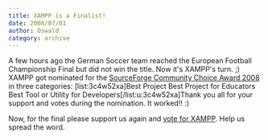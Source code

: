 ```yaml
---
title: XAMPP is a Finalist!
date: 2008/07/01
author: Oswald
category: archive
---
```


A few hours ago the German Soccer team reached the European Football Championship Final but did not win the title. Now it's XAMPP's turn. ;) XAMPP got nominated for the [SourceForge Community Choice Award 2008](http://sourceforge.net/community/cca08) in three categories:
[list:3c4w52xa]Best Project
Best Project for Educators
Best Tool or Utility for Developers[/list:u:3c4w52xa]Thank you all for your support and votes during the nomination. It worked!! :) 

Now, for the final please support us again and [vote for XAMPP](http://sourceforge.net/community/cca08-vote?group_id=61776). Help us spread the word.
